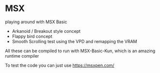 # MSX
playing around with MSX Basic

* Arkanoid / Breakout style concept
* Flappy bird concept
* Smooth Scrolling test using the VPD and remapping the VRAM

All these can be compiled to run with MSX-Basic-Kun, which is an amazing runtime compiler

To test the code you can just use https://msxpen.com/
